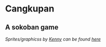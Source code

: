 # Cangkupan
## A sokoban game
*Sprites/graphicss by [Kenny](https://kenney.nl/) can be found [here](https://opengameart.org/content/sokoban-100-tiles)*
